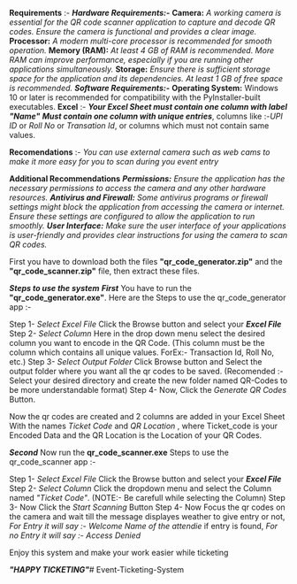 **Requirements** :-
        ***Hardware Requirements:-***
                **Camera:**
                        *A working camera is essential for the QR code scanner application to capture and decode QR codes. Ensure the camera is functional and provides a clear image.*
                **Processor:**
                        *A modern multi-core processor is recommended for smooth operation.*
                **Memory (RAM):**
                        *At least 4 GB of RAM is recommended. More RAM can improve performance, especially if you are running other applications simultaneously.*
                **Storage:**
                        *Ensure there is sufficient storage space for the application and its dependencies. At least 1 GB of free space is recommended.*
        ***Software Requirements:-***
                **Operating System:**
                        Windows 10 or later is recommended for compatibility with the PyInstaller-built executables.
                **Excel** :- 
                        ***Your Excel Sheet must contain one column with label "Name"***
                        ***Must contain one column with unique entries***, columns like :-*UPI ID* or *Roll No* or *Transation Id*, or columns which must not contain same values.
        
**Recomendations** :- *_You can use external camera such as web cams to make it more easy for you to scan during you event entry_*

**Additional Recommendations**
        ***Permissions:***
                *Ensure the application has the necessary permissions to access the camera and any other hardware resources.*
        ***Antivirus and Firewall:***
                *Some antivirus programs or firewall settings might block the application from accessing the camera or internet. Ensure these settings are configured to allow the application to run smoothly.*
        ***User Interface:***
                *Make sure the user interface of your applications is user-friendly and provides clear instructions for using the camera to scan QR codes.*


First you have to download both the files **"qr_code_generator.zip"** and the **"qr_code_scanner.zip"** file, then extract these files.

***Steps to use the system***
***First*** You have to run the **"qr_code_generator.exe"**.
Here are the Steps to use the qr_code_generator app :-

Step 1- *_Select Excel File_* Click the Browse button and select your ***Excel File*** 
Step 2- *_Select Column_* Here in the drop down menu select the desired column you want to encode in the QR Code.
        (This column must be the column which contains all unique values. ForEx:- Transaction Id, Roll No, etc.)
Step 3- *_Select Output Folder_* Click Browse button and Select the output folder where you want all the qr codes to be saved.
        (Recomended :- Select your desired directory and create the new folder named QR-Codes to be more understandable format)
Step 4- Now, Click the *_Generate QR Codes_* Button.

Now the qr codes are created and 2 columns are added in your Excel Sheet With the names *_Ticket Code_* and _*QR Location*_ , where Ticket_code is your Encoded Data and the QR Location is the Location of your QR Codes.

***Second*** Now run the **qr_code_scanner.exe**
Steps to use the qr_code_scanner app :-

Step 1- *_Select Excel File_* Click the Browse button and select your ***Excel File*** 
Step 2- *_Select Column_* Click the dropdown menu and select the Column named *_"Ticket Code"_*.
        (NOTE:- Be carefull while selecting the Column)
Step 3- Now Click the *_Start Scanning_* Button 
Step 4- Now Focus the qr codes on the camera and wait till the message displayes weather to give entry or not,
        _For Entry it will say :-_ *_Welcome Name of the attendie_* if entry is found,
        _For no Entry it will say :-_ *_Access Denied_*

Enjoy this system and make your work easier while ticketing 

***"HAPPY TICKETING"***#   E v e n t - T i c k e t i n g - S y s t e m  
 